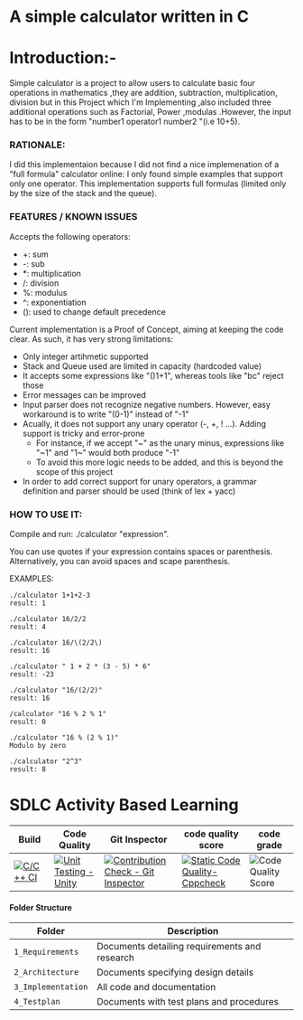 # A simple calculator written in C

# Introduction:-   
Simple calculator is a project to allow users to calculate basic four operations in mathematics ,they are addition, subtraction, multiplication, division but in this Project
which I'm Implementing ,also included three additional operations such as Factorial, Power ,modulas .However, the input has to be in the form "number1 operator1 number2
"(i.e 10+5).    


### RATIONALE:
I did this implementaion because I did not find a nice implemenation of a "full formula" calculator online: I only found simple examples that support only one operator.
This implementation supports full formulas (limited only by the size of the stack and the queue).

### FEATURES / KNOWN ISSUES
Accepts the following operators:
 * +: sum
 * -: sub
 * *: multiplication
 * /: division
 * %: modulus
 * ^: exponentiation
 * (): used to change default precedence

Current implementation is a Proof of Concept, aiming at keeping the code clear.
As such, it has very strong limitations:

 * Only integer artihmetic supported
 * Stack and Queue used are limited in capacity (hardcoded value)
 * It accepts some expressions like "()1+1", whereas tools like "bc" reject those
 * Error messages can be improved
 * Input parser does not recognize negative numbers. However, easy workaround is to write "(0-1)" instead of "-1"
 * Acually, it does not support any unary operator (-, +, ! ...). Adding support is tricky and error-prone
   * For instance, if we accept "~" as the unary minus, expressions like "\~1" and "1\~" would both produce "-1"
   * To avoid this more logic needs to be added, and this is beyond the scope of this project
 * In order to add correct support for unary operators, a grammar definition and parser should be used (think of lex + yacc)


### HOW TO USE IT:
Compile and run:
./calculator "expression".

You can use quotes if your expression contains spaces or parenthesis.
Alternatively, you can avoid spaces and scape parenthesis.

EXAMPLES:
```
./calculator 1+1+2-3
result: 1

./calculator 16/2/2
result: 4

./calculator 16/\(2/2\)
result: 16

./calculator " 1 + 2 * (3 - 5) * 6"
result: -23

./calculator "16/(2/2)"
result: 16

/calculator "16 % 2 % 1"
result: 0

./calculator "16 % (2 % 1)"
Modulo by zero

./calculator "2^3"
result: 8
```


# SDLC Activity Based Learning
Build | Code Quality | Git Inspector | code quality score | code grade |
|---------|------------|-------------|--------------------|------------
|[![C/C++ CI](https://github.com/yogishR/Stepin_c_minproject/actions/workflows/c++.yml/badge.svg)](https://github.com/yogishR/Stepin_c_minproject/actions/workflows/c++.yml)| [![Unit Testing - Unity](https://github.com/yogishR/Stepin_c_minproject/actions/workflows/unity.yml/badge.svg)](https://github.com/yogishR/Stepin_c_minproject/actions/workflows/unity.yml)| [![Contribution Check - Git Inspector](https://github.com/yogishR/Stepin_c_minproject/actions/workflows/codeinspector.yml/badge.svg)](https://github.com/yogishR/Stepin_c_minproject/actions/workflows/codeinspector.yml)|  [![Static Code Quality- Cppcheck](https://github.com/yogishR/Stepin_c_minproject/actions/workflows/cpp.yml/badge.svg)](https://github.com/yogishR/Stepin_c_minproject/actions/workflows/cpp.yml) | ![Code Quality Score](https://www.code-inspector.com/project/27777/score/svg) |![Code Badge](https://www.code-inspector.com/project/27777/status/svg)

#### Folder Structure
Folder             | Description
-------------------| -----------------------------------------
`1_Requirements`   | Documents detailing requirements and research
`2_Architecture`         | Documents specifying design details
`3_Implementation` | All code and documentation
`4_Testplan`      | Documents with test plans and procedures
